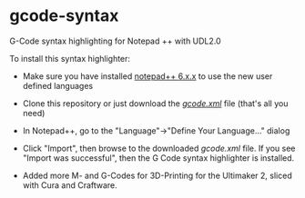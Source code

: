 gcode-syntax
============

G-Code syntax highlighting for Notepad ++ with UDL2.0

To install this syntax highlighter:

- Make sure you have installed [notepad++ 6.x.x](http://download.tuxfamily.org/notepadplus/6.4.2/npp.6.4.2.Installer.exe) to use the new user defined languages
- Clone this repository or just download the [_gcode.xml_](https://github.com/robEllenberg/gcode-syntax/blob/master/gcode.xml)  file (that's all you need)
- In Notepad++, go to the "Language"->"Define Your Language..." dialog
- Click "Import", then browse to the downloaded _gcode.xml_ file. If you see "Import was successful", then the G Code syntax highlighter is installed.

- Added more M- and G-Codes for 3D-Printing for the Ultimaker 2, sliced with Cura and Craftware.
